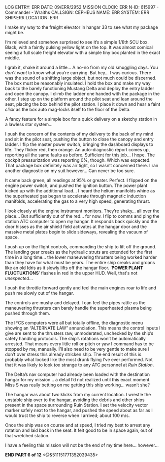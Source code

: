 LOG ENTRY: ERR
DATE: 09/ERR/2952
MISSION CLOCK: ERR
N-ID: 615997 - Commander - Wraiths
CALLSIGN: CEPHEUS 
NAME: ERR 
SYSTEM: ERR
SHIP:ERR
LOCATION: ERR

I make my way to the freight elevator in hangar 33 to see what my package might be.

I’m relieved and somehow surprised to see it’s a simple 1/8th SCU box. Black, with a faintly pulsing yellow light on the top. 
It was almost comical seeing a full scale freight elevator with a simple tiny box planted in the exact middle. 

I grab it, shake it around a little… A no-no from my old smuggling days. You *don’t want* to know what you’re carrying. But hey… I was curious. 
There was the sound of a shifting large object, but not much could be discerned. The box must be reasonably insulated. 
I hold the box and make my way back to the barely functioning Mustang Delta and deploy the entry ladder and open the canopy. 
I climb the ladder one handed with the package in the other.
I step up on the platform around the pilot seat and lean around the seat, placing the box behind the pilot station. I place it down and hear a faint *click* as the box auto mag-locks itself to the floor of the Delta. 

A fancy feature for a simple box for a quick delivery on a sketchy station in a lawless star system…

I push the concern of the contents of my delivery to the back of my mind and sit in the pilot seat, pushing the button to close the canopy and entry ladder.
I flip the master power switch, bringing the dashboard displays to life. 
They flicker red, then orange. An auto-diagnostic report comes up, reporting all the same faults as before. Sufficient for this job… I hope.
The cockpit pressurization was reporting 0%, though. Which was expected. That package box definitely was air tight, so I wasn’t concerned there. I ran another diagnostic on my suit however… Can never be too sure.

It came back green, all readings at 95% or greater. Perfect.
I flipped on the engine power switch, and pushed the ignition button. The power plant kicked up with the additional load… I heard the helium manifolds whine as the superheated gas began to accelerate through magnetic induction manifolds, accelerating the gas to a very high speed, generating thrust. 

I look closely at the engine instrument monitors. They’re shaky… all over the place… But sufficiently out of the red… for now.
I flip to comms and ping the station ATC computer to open my hangar.
It responds back quickly and the door hisses as the air shield field activates at the hangar door and the massive metal plates begin to slide sideways, revealing the vacuum of space.

I push up on the flight controls, commanding the ship to lift off the ground.
The landing gear creaks as the hydraulic struts are extended for the first time in a long time… the lower maneuvering thrusters being worked harder than they have for what must be years. The entire ship creaks and groans like an old Idris as it slowly lifts off the hangar floor. 
‘**POWER PLANT FLUCTUATIONS**’ flashes in red in the upper HUD. Well, that's not *unexpected*...

I push the throttle forward gently and feel the main engines roar to life and push me slowly out of the hangar.

The controls are mushy and delayed. I can feel the pipes rattle as the maneuvering thrusters can barely handle the superheated plasma being pushed through them.

The IFCS computers were all but totally offline, the diagnostic menu showing an “ALTERNATE LAW” annunciation. This means the control inputs I give are sent to the thrusters raw, unmoderated, unchecked by the ship’s safety handling protocols. The ship’s rotations won’t be automatically arrested. That means every little roll or pitch or yaw I command has to be stopped by me, manually. I’ll also need to be very gentle to make sure I don’t over stress this already stricken ship. The end result of this is probably what looked like the most drunk flying I’ve ever performed. Not that it was likely to look *too* strange to any ATC personnel at *Ruin Station*. 

The Delta’s nav computer had already been loaded with the destination hangar for my mission… a detail I’d not realized until this exact moment. Miss S was really betting on me getting this ship working… wasn’t she?

The hangar was about two klicks from my current location. I wrestle the unstable ship over to the hangar, avoiding the debris and other ships present in the space surrounding Ruin Station. I set the velocity vector marker safely next to the hangar, and pushed the speed about as far as I would trust the ship to reverse when I arrived; about 100 m/s. 

Once the ship was on course and at speed, I tried my best to arrest any rotation and laid back in the seat. It felt good to be in space again, out of that wretched station.

I have a feeling this mission will not be the end of my time here… however…

**END PART 6 of 12**
<@&511151771352039435>